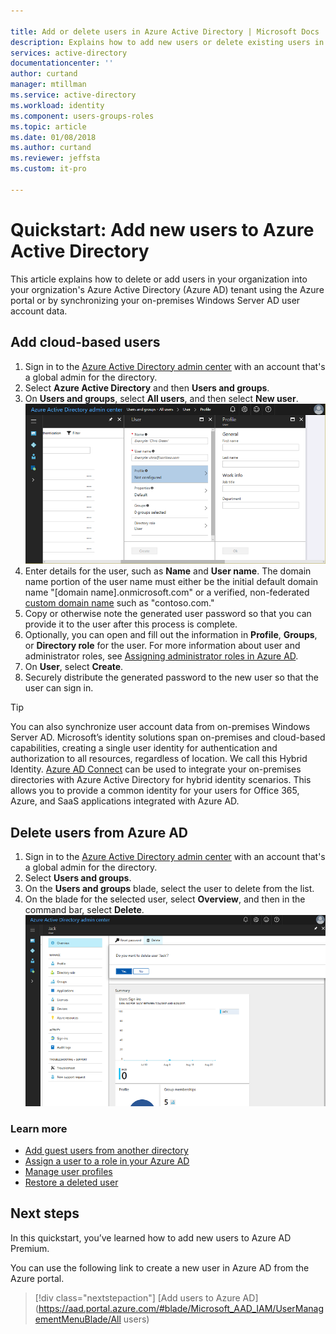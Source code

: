 ```yaml
---

title: Add or delete users in Azure Active Directory | Microsoft Docs
description: Explains how to add new users or delete existing users in Azure Active Directory
services: active-directory
documentationcenter: ''
author: curtand
manager: mtillman
ms.service: active-directory
ms.workload: identity
ms.component: users-groups-roles
ms.topic: article
ms.date: 01/08/2018
ms.author: curtand
ms.reviewer: jeffsta
ms.custom: it-pro

---
```

# Quickstart: Add new users to Azure Active Directory
This article explains how to delete or add users in your organization into your orgnization's Azure Active Directory (Azure AD) tenant using the Azure portal or by synchronizing your on-premises Windows Server AD user account data. 

## Add cloud-based users
1. Sign in to the [Azure Active Directory admin center](https://aad.portal.azure.com) with an account that's a global admin for the directory.
2. Select **Azure Active Directory** and then **Users and groups**.
3. On **Users and groups**, select **All users**, and then select **New user**.
   ![Selecting the Add command](./media/add-users-azure-active-directory/add-user.png)
4. Enter details for the user, such as **Name** and **User name**. The domain name portion of the user name must either be the initial default domain name "[domain name].onmicrosoft.com" or a verified, non-federated [custom domain name](add-custom-domain.md) such as "contoso.com."
5. Copy or otherwise note the generated user password so that you can provide it to the user after this process is complete.
6. Optionally, you can open and fill out the information in **Profile**, **Groups**, or **Directory role** for the user. For more information about user and administrator roles, see [Assigning administrator roles in Azure AD](active-directory-assign-admin-roles-azure-portal.md).
7. On **User**, select **Create**.
8. Securely distribute the generated password to the new user so that the user can sign in.

> [!TIP]
> You can also synchronize user account data from on-premises Windows Server AD. Microsoft’s identity solutions span on-premises and cloud-based capabilities, creating a single user identity for authentication and authorization to all resources, regardless of location. We call this Hybrid Identity. [Azure AD Connect](https://docs.microsoft.com/azure/active-directory/connect/active-directory-aadconnect) can be used to integrate your on-premises directories with Azure Active Directory for hybrid identity scenarios. This allows you to provide a common identity for your users for Office 365, Azure, and SaaS applications integrated with Azure AD. 

## Delete users from Azure AD
1. Sign in to the [Azure Active Directory admin center](https://aad.portal.azure.com) with an account that's a global admin for the directory.
2. Select **Users and groups**.
3. On the **Users and groups** blade, select the user to delete from the list. 
4. On the blade for the selected user, select **Overview**, and then in the command bar, select **Delete**.
   ![Selecting the Add command](./media/add-users-azure-active-directory/delete-user.png)


### Learn more 
* [Add guest users from another directory](active-directory-b2b-what-is-azure-ad-b2b.md) 
* [Assign a user to a role in your Azure AD](active-directory-users-assign-role-azure-portal.md)
* [Manage user profiles](active-directory-users-profile-azure-portal.md)
* [Restore a deleted user](active-directory-users-restore.md)



## Next steps
In this quickstart, you’ve learned how to add new users to Azure AD Premium. 

You can use the following link to create a new user in Azure AD from the Azure portal.

> [!div class="nextstepaction"]
> [Add users to Azure AD](https://aad.portal.azure.com/#blade/Microsoft_AAD_IAM/UserManagementMenuBlade/All users) 